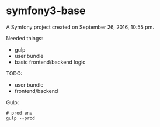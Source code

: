 symfony3-base
=============

A Symfony project created on September 26, 2016, 10:55 pm.

Needed things:
- gulp
- user bundle
- basic frontend/backend logic

TODO:
 - user bundle
 - frontend/backend

Gulp:
```
# prod env
gulp --prod
```
